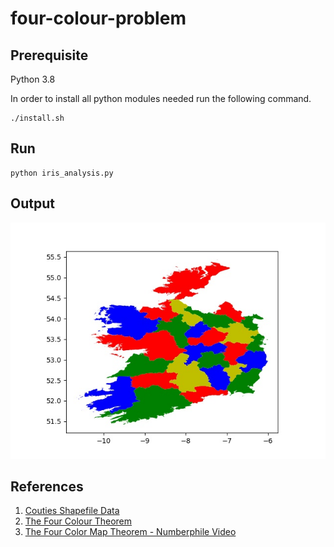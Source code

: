 # four-colour-problem

## Prerequisite
Python 3.8

In order to install all python modules needed run the following command.

    ./install.sh

## Run

    python iris_analysis.py

## Output

![alt text](https://github.com/mikeyPower/four-colour-problem/blob/master/ireland.jpg)


## References
1. [Couties Shapefile Data](https://data.gov.ie/dataset/counties-osi-national-statutory-boundaries-generalised-20m/resource/b412ae22-ea13-4ca3-a8be-5ffc21f455f6)
2. [The Four Colour Theorem](https://nrich.maths.org/6291)
3. [The Four Color Map Theorem - Numberphile Video](https://www.youtube.com/watch?v=NgbK43jB4rQ)
